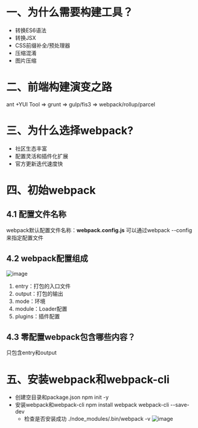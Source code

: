 # 一、为什么需要构建工具？
 - 转换ES6语法
 - 转换JSX
 - CSS前缀补全/预处理器
 - 压缩混淆
 - 图片压缩

# 二、前端构建演变之路
 ant +YUI Tool => grunt => gulp/fis3 => webpack/rollup/parcel

# 三、为什么选择webpack?

- 社区生态丰富
- 配置灵活和插件化扩展
- 官方更新迭代速度快

# 四、初始webpack

## 4.1 配置文件名称
webpack默认配置文件名称：**webpack.config.js**
可以通过webpack --config来指定配置文件

## 4.2 webpack配置组成

![image](https://user-images.githubusercontent.com/72426886/132117200-6c899c9b-f2ed-4e5d-9d68-f990893a3abc.png)

1. entry：打包的入口文件
2. output：打包的输出
3. mode：环境
4. module：Loader配置
5. plugins：插件配置
## 4.3 零配置webpack包含哪些内容？
只包含entry和output

# 五、安装webpack和webpack-cli
- 创建空目录和package.json
  npm init -y
- 安装webpack和webpack-cli
  npm install webpack webpack-cli --save-dev
  - 检查是否安装成功
    ./ndoe_modules/.bin/webpack -v
![image](https://user-images.githubusercontent.com/72426886/132117647-a9434157-c6ca-44ca-b25f-e5a731d96b2f.png)
